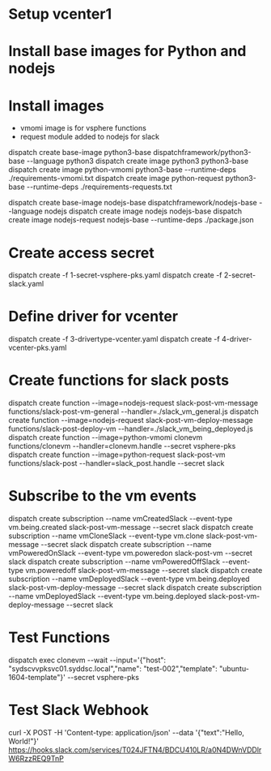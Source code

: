 # Setup vcenter1

# Install base images for Python and nodejs

# Install images
- vmomi image is for vsphere functions
- request module added to nodejs for slack

dispatch create base-image python3-base dispatchframework/python3-base --language python3
dispatch create image python3 python3-base
dispatch create image python-vmomi python3-base --runtime-deps ./requirements-vmomi.txt
dispatch create image python-request python3-base --runtime-deps ./requirements-requests.txt

dispatch create base-image nodejs-base dispatchframework/nodejs-base --language nodejs
dispatch create image nodejs nodejs-base
dispatch create image nodejs-request nodejs-base --runtime-deps ./package.json

# Create access secret
dispatch create -f 1-secret-vsphere-pks.yaml
dispatch create -f 2-secret-slack.yaml


# Define driver for vcenter
dispatch create -f 3-drivertype-vcenter.yaml
dispatch create -f 4-driver-vcenter-pks.yaml

# Create functions for slack posts

dispatch create function --image=nodejs-request slack-post-vm-message functions/slack-post-vm-general --handler=./slack_vm_general.js
dispatch create function --image=nodejs-request slack-post-vm-deploy-message functions/slack-post-deploy-vm --handler=./slack_vm_being_deployed.js
dispatch create function --image=python-vmomi clonevm functions/clonevm --handler=clonevm.handle --secret vsphere-pks
dispatch create function --image=python-request slack-post-vm functions/slack-post --handler=slack_post.handle --secret slack


# Subscribe to the vm events

dispatch create subscription --name vmCreatedSlack --event-type vm.being.created slack-post-vm-message --secret slack
dispatch create subscription --name vmCloneSlack --event-type vm.clone slack-post-vm-message  --secret slack
dispatch create subscription --name vmPoweredOnSlack --event-type vm.poweredon slack-post-vm --secret slack
dispatch create subscription --name vmPoweredOffSlack --event-type vm.poweredoff slack-post-vm-message --secret slack
dispatch create subscription --name vmDeployedSlack --event-type vm.being.deployed slack-post-vm-deploy-message --secret slack
dispatch create subscription --name vmDeployedSlack --event-type vm.being.deployed slack-post-vm-deploy-message --secret slack



# Test Functions

dispatch exec clonevm --wait --input='{"host": "sydscvvpksvc01.syddsc.local","name": "test-002","template": "ubuntu-1604-template"}' --secret vsphere-pks

# Test Slack Webhook


curl -X POST -H 'Content-type: application/json' --data '{"text":"Hello, World!"}' https://hooks.slack.com/services/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
